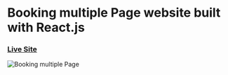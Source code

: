 # Booking multiple Page website built with React.js
### [Live Site](https://booking-ar.vercel.app/)

![Booking multiple Page](https://imagetolink.com/ib/5vO5cQCreN)
